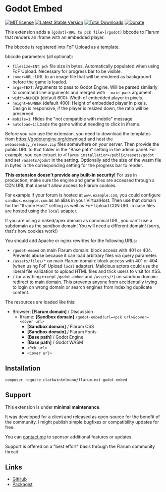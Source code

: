 # Godot Embed

[![MIT license](https://img.shields.io/badge/license-MIT-blue.svg)](https://github.com/clarkwinkelmann/flarum-ext-godot-embed/blob/master/LICENSE.md) [![Latest Stable Version](https://img.shields.io/packagist/v/clarkwinkelmann/flarum-ext-godot-embed.svg)](https://packagist.org/packages/clarkwinkelmann/flarum-ext-godot-embed) [![Total Downloads](https://img.shields.io/packagist/dt/clarkwinkelmann/flarum-ext-godot-embed.svg)](https://packagist.org/packages/clarkwinkelmann/flarum-ext-godot-embed) [![Donate](https://img.shields.io/badge/paypal-donate-yellow.svg)](https://www.paypal.me/clarkwinkelmann)

This extension adds a `[godot]<URL to pck file>[/godot]` bbcode to Flarum that renders an iframe with an embedded player.

The bbcode is registered into FoF Upload as a template.

bbcode parameters (all optional):

- `filesize=INT`: `pck` file size in bytes. Automatically populated when using FoF Upload. Necessary for progress bar to be visible.
- `cover=URL`: URL to an image file that will be rendered as background before the game is loaded.
- `args=TEXT`: Arguments to pass to Godot Engine. Will be parsed similarly to command line arguments and merged with `--main-pack` argument.
- `width=NUMBER` (default 600): Width of embedded player in pixels.
- `height=NUMBER` (default 400): Height of embedded player in pixels. Design is responsive, if the player is resized down, the ratio will be preserved.
- `mobile=1`: Hides the "not compatible with mobile" message.
- `autoload=1`: Loads the game without needing to click in iframe.

Before you can use the extension, you need to download the templates from https://godotengine.org/download and host the `webassembly_release.zip` files somewhere on your server.
Then provide the public URL to that folder in the "Base path" setting in the admin panel.
For example, you can extract to `<Flarum installation>/public/assets/godot` and set `/assets/godot` in the setting.
Optionally add the size of the wasm file in bytes in the corresponding setting for the progress bar to render.

**This extension doesn't provide any built-in security!**
For use in production, make sure the engine and game files are accessed through a CDN URL that doesn't allow access to Flarum cookies.

For example if your forum is hosted at `www.example.com`, you could configure `sandbox.example.com` as an alias in your VirtualHost.
Then use that domain for the "Iframe Host" setting as well as FoF Upload CDN URL in case files are hosted using the `local` adapter.

If you are using a naked/apex domain as canonical URL, you can't use a subdomain as the sandbox domain!
You will need a different domain!
(sorry, that's how cookies work!)

You should add Apache or nginx rewrites for the following URLs:

- `/godot-embed` on main Flarum domain: block access with 401 or 404. Prevents abuse because it can load arbitrary files via query parameter.
- `/assets/files/*` on main Flarum domain: block access with 401 or 404 (when using FoF Upload `local` adapter). Malicious actors could use the liberal file validation to upload HTML files and trick users to visit for XSS.
- `/` (or anything except `/godot-embed` and `/assets/*`) on sandbox domain: redirect to main domain. This prevents anyone from accidentally trying to login on wrong domain or search engines from indexing duplicate content.

The resources are loaded like this:

- Browser: **[Flarum domain]** / Discussion
  - Iframe: **[Sandbox domain]** `/godot-embed?url=<pck url>&cover=<cover url>`
    - **[Sandbox domain]** / Flarum CSS
    - **[Sandbox domain]** / Flarum Fonts
    - **[Base path]** / Godot Engine
    - **[Base path]** / Godot WASM
    - `<Pck url>`
    - `<Cover url>`

## Installation

    composer require clarkwinkelmann/flarum-ext-godot-embed

## Support

This extension is under **minimal maintenance**.

It was developed for a client and released as open-source for the benefit of the community.
I might publish simple bugfixes or compatibility updates for free.

You can [contact me](https://clarkwinkelmann.com/flarum) to sponsor additional features or updates.

Support is offered on a "best effort" basis through the Flarum community thread.

## Links

- [GitHub](https://github.com/clarkwinkelmann/flarum-ext-godot-embed)
- [Packagist](https://packagist.org/packages/clarkwinkelmann/flarum-ext-godot-embed)
